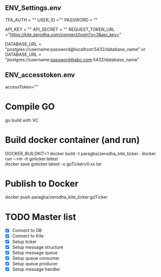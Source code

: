## ENV_Settings.env

TFA_AUTH = ""
USER_ID =""
PASSWORD = ""

API_KEY = ""
API_SECRET = ""
REQUEST_TOKEN_URL ="https://kite.zerodha.com/connect/login?v=3&api_key="

DATABASE_URL = "postgres://username:password@localhost:5432/database_name"
or
DATABASE_URL = "postgres://username:password@abc.com:5432/database_name"

## ENV_accesstoken.env

accessToken=""

# Compile GO

go build
with VC

# Build docker container (and run)
DOCKER_BUILDKIT=1 docker build -t paragba/zerodha_kite_ticker .
docker run --rm -it  goticker:latest        
docker save goticker:latest -o goTickerv0.xx.tar

# Publish to Docker
docker push paragba/zerodha_kite_ticker:goTicker

# TODO Master list
- [x] Connect to DB
- [x] Connect to Kite
- [x] Setup ticker
- [x] Setup message structure
- [x] Setup message queue
- [x] Setup queue consumer
- [x] Setup queue producer
- [x] Setup message handler
